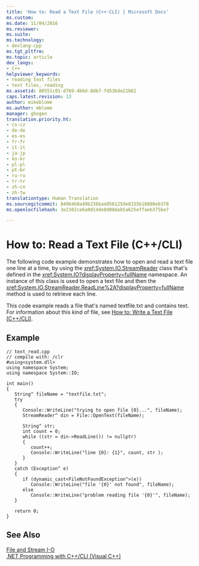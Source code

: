 ```yaml
---
title: 'How to: Read a Text File (C++-CLI) | Microsoft Docs'
ms.custom: 
ms.date: 11/04/2016
ms.reviewer: 
ms.suite: 
ms.technology:
- devlang-cpp
ms.tgt_pltfrm: 
ms.topic: article
dev_langs:
- C++
helpviewer_keywords:
- reading text files
- text files, reading
ms.assetid: 80551c01-d769-4b6d-8db7-fd53bde21b62
caps.latest.revision: 13
author: mikeblome
ms.author: mblome
manager: ghogen
translation.priority.ht:
- cs-cz
- de-de
- es-es
- fr-fr
- it-it
- ja-jp
- ko-kr
- pl-pl
- pt-br
- ru-ru
- tr-tr
- zh-cn
- zh-tw
translationtype: Human Translation
ms.sourcegitcommit: 84964b0a49b236bae056125de8155b18880eb378
ms.openlocfilehash: 3e2102ce6a0d14de8d08dab5a625effaeb375be7

---
```

# How to: Read a Text File (C++/CLI)
The following code example demonstrates how to open and read a text file one line at a time, by using the <xref:System.IO.StreamReader> class that's defined in the <xref:System.IO?displayProperty=fullName> namespace. An instance of this class is used to open a text file and then the <xref:System.IO.StreamReader.ReadLine%2A?displayProperty=fullName> method is used to retrieve each line.  
  
 This code example reads a file that's named textfile.txt and contains text. For information about this kind of file, see [How to: Write a Text File (C++/CLI)](../dotnet/how-to-write-a-text-file-cpp-cli.md).  
  
## Example  
  
```  
// text_read.cpp  
// compile with: /clr  
#using<system.dll>  
using namespace System;  
using namespace System::IO;  
  
int main()  
{  
   String^ fileName = "textfile.txt";  
   try   
   {  
      Console::WriteLine("trying to open file {0}...", fileName);  
      StreamReader^ din = File::OpenText(fileName);  
  
      String^ str;  
      int count = 0;  
      while ((str = din->ReadLine()) != nullptr)   
      {  
         count++;  
         Console::WriteLine("line {0}: {1}", count, str );  
      }  
   }  
   catch (Exception^ e)  
   {  
      if (dynamic_cast<FileNotFoundException^>(e))  
         Console::WriteLine("file '{0}' not found", fileName);  
      else  
         Console::WriteLine("problem reading file '{0}'", fileName);  
   }  
  
   return 0;  
}  
```  
  
## See Also  
 [File and Stream I-O](http://msdn.microsoft.com/Library/4f4a33a9-66b7-4cd7-a285-4ad3e4276cd2)   
 [.NET Programming with C++/CLI (Visual C++)](../dotnet/dotnet-programming-with-cpp-cli-visual-cpp.md)


<!--HONumber=Jan17_HO2-->


